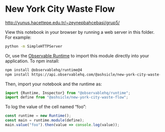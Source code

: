 # New York City Waste Flow

http://yunus.hacettepe.edu.tr/~zeynepbahcebasi/grup5/

View this notebook in your browser by running a web server in this folder. For
example:

~~~sh
python -m SimpleHTTPServer
~~~

Or, use the [Observable Runtime](https://github.com/observablehq/runtime) to
import this module directly into your application. To npm install:

~~~sh
npm install @observablehq/runtime@4
npm install https://api.observablehq.com/@ashsicle/new-york-city-waste-flow.tgz?v=3
~~~

Then, import your notebook and the runtime as:

~~~js
import {Runtime, Inspector} from "@observablehq/runtime";
import define from "@ashsicle/new-york-city-waste-flow";
~~~

To log the value of the cell named “foo”:

~~~js
const runtime = new Runtime();
const main = runtime.module(define);
main.value("foo").then(value => console.log(value));
~~~
